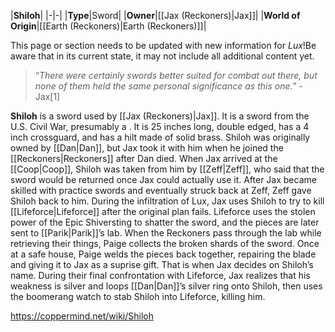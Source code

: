 |**Shiloh**|
|-|-|
|**Type**|Sword|
|**Owner**|[[Jax (Reckoners)\|Jax]]|
|**World of Origin**|[[Earth (Reckoners)\|Earth (Reckoners)]]|

This page or section needs to be updated with new information for *Lux*!Be aware that in its current state, it may not include all additional content yet.

>“*There were certainly swords better suited for combat out there, but none of them held the same personal significance as this one.*”
\-Jax[1]


**Shiloh** is a sword used by [[Jax (Reckoners)\|Jax]]. It is a sword from the U.S. Civil War, presumably a . It is 25 inches long, double edged, has a 4 inch crossguard, and has a hilt made of solid brass.
Shiloh was originally owned by [[Dan\|Dan]], but Jax took it with him when he joined the [[Reckoners\|Reckoners]] after Dan died. When Jax arrived at the [[Coop\|Coop]], Shiloh was taken from him by [[Zeff\|Zeff]], who said that the sword would be returned once Jax could actually use it. After Jax became skilled with practice swords and eventually struck back at Zeff, Zeff gave Shiloh back to him.
During the infiltration of Lux, Jax uses Shiloh to try to kill [[Lifeforce\|Lifeforce]] after the original plan fails. Lifeforce uses the stolen power of the Epic Shiversting to shatter the sword, and the pieces are later sent to [[Parik\|Parik]]’s lab. When the Reckoners pass through the lab while retrieving their things, Paige collects the broken shards of the sword. Once at a safe house, Paige welds the pieces back together, repairing the blade and giving it to Jax as a suprise gift. That is when Jax decides on Shiloh’s name. During their final confrontation with Lifeforce, Jax realizes that his weakness is silver and loops [[Dan\|Dan]]’s silver ring onto Shiloh, then uses the boomerang watch to stab Shiloh into Lifeforce, killing him.



https://coppermind.net/wiki/Shiloh